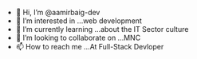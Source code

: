 - 👋 Hi, I’m @aamirbaig-dev
- 👀 I’m interested in ...web development
- 🌱 I’m currently learning ...about the IT Sector culture
- 💞️ I’m looking to collaborate on ...MNC
- 📫 How to reach me ...At Full-Stack  Devloper

<!---
aamirbaig-dev/aamirbaig-dev is a ✨ special ✨ repository because its `README.md` (this file) appears on your GitHub profile.
You can click the Preview link to take a look at your changes.
--->

